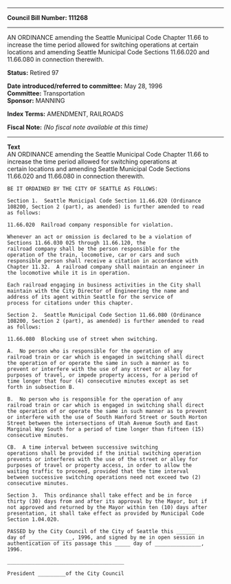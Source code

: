 * * * * *  
  
**Council Bill Number: [](#h0)[](#h2)111268**  
  
* * * * *  
  
AN ORDINANCE amending the Seattle Municipal Code Chapter 11.66 to increase the time period allowed for switching operations at certain locations and amending Seattle Municipal Code Sections 11.66.020 and 11.66.080 in connection therewith.  
  
**Status:** Retired 97   
  
**Date introduced/referred to committee:** May 28, 1996   
**Committee:** Transportation   
**Sponsor:** MANNING   
  
**Index Terms:** AMENDMENT, RAILROADS  
  
**Fiscal Note:** *(No fiscal note available at this time)*  
  
* * * * *  
  
**Text**  
    AN ORDINANCE amending the Seattle Municipal Code Chapter 11.66 to  
    increase the time period allowed for switching operations at  
    certain locations and amending Seattle Municipal Code Sections  
    11.66.020 and 11.66.080 in connection therewith.  
  
    BE IT ORDAINED BY THE CITY OF SEATTLE AS FOLLOWS:  
  
    Section 1.  Seattle Municipal Code Section 11.66.020 (Ordinance  
    108200, Section 2 (part), as amended) is further amended to read  
    as follows:  
  
    11.66.020  Railroad company responsible for violation.  
  
    Whenever an act or omission is declared to be a violation of  
    Sections 11.66.030 025 through 11.66.120, the  
    railroad company shall be the person responsible for the  
    operation of the train, locomotive, car or cars and such  
    responsible person shall receive a citation in accordance with  
    Chapter 11.32.  A railroad company shall maintain an engineer in  
    the locomotive while it is in operation.  
  
    Each railroad engaging in business activities in the City shall  
    maintain with the City Director of Engineering the name and  
    address of its agent within Seattle for the service of  
    process for citations under this chapter.  
  
    Section 2.  Seattle Municipal Code Section 11.66.080 (Ordinance  
    108200, Section 2 (part), as amended) is further amended to read  
    as follows:  
  
    11.66.080  Blocking use of street when switching.  
  
    A.  No person who is responsible for the operation of any  
    railroad train or car which is engaged in switching shall direct  
    the operation of or operate the same in such a manner as to  
    prevent or interfere with the use of any street or alley for  
    purposes of travel, or impede property access, for a period of  
    time longer that four (4) consecutive minutes except as set  
    forth in subsection B.  
  
    B.  No person who is responsible for the operation of any  
    railroad train or car which is engaged in switching shall direct  
    the operation of or operate the same in such manner as to prevent  
    or interfere with the use of South Hanford Street or South Horton  
    Street between the intersections of Utah Avenue South and East  
    Marginal Way South for a period of time longer than fifteen (15)  
    consecutive minutes.  
  
    CB.  A time interval between successive switching  
    operations shall be provided if the initial switching operation  
    prevents or interferes with the use of the street or alley for  
    purposes of travel or property access, in order to allow the  
    waiting traffic to proceed, provided that the time interval  
    between successive switching operations need not exceed two (2)  
    consecutive minutes.  
  
    Section 3.  This ordinance shall take effect and be in force  
    thirty (30) days from and after its approval by the Mayor, but if  
    not approved and returned by the Mayor within ten (10) days after  
    presentation, it shall take effect as provided by Municipal Code  
    Section 1.04.020.  
  
    PASSED by the City Council of the City of Seattle this ______  
    day of ______________, 1996, and signed by me in open session in  
    authentication of its passage this _____ day of _______________,  
    1996.  
  
    ______________________________________  
  
    President _________of the City Council  
